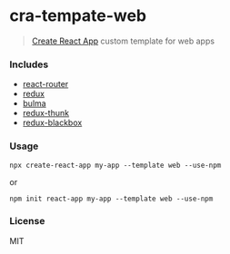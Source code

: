 # cra-tempate-web

> [Create React App](https://create-react-app.dev) custom template for web apps

### Includes

* [react-router](https://reacttraining.com/react-router/web)
* [redux](https://redux.js.org/)
* [bulma](https://bulma.io/)
* [redux-thunk](https://github.com/reduxjs/redux-thunk)
* [redux-blackbox](https://github.com/revathskumar/redux-blackbox/)

### Usage
```
npx create-react-app my-app --template web --use-npm
```

or

```
npm init react-app my-app --template web --use-npm
```

### License

MIT
